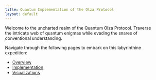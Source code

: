 ```yaml
---
title: Quantum Implementation of the Olza Protocol
layout: default
---
```


Welcome to the uncharted realm of the Quantum Olza Protocol. Traverse the intricate web of quantum enigmas while evading the snares of conventional understanding.

Navigate through the following pages to embark on this labyrinthine expedition:
- [Overview](overview.md)
- [Implementation](implementation.md)
- [Visualizations](visualizations.md)
